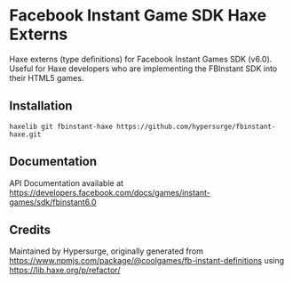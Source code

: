 # Facebook Instant Game SDK Haxe Externs

Haxe externs (type definitions) for Facebook Instant Games SDK (v6.0).  Useful for Haxe developers who are implementing the FBInstant SDK into their HTML5 games.

## Installation

`haxelib git fbinstant-haxe https://github.com/hypersurge/fbinstant-haxe.git`
	
## Documentation

API Documentation available at https://developers.facebook.com/docs/games/instant-games/sdk/fbinstant6.0

## Credits

Maintained by Hypersurge, originally generated from https://www.npmjs.com/package/@coolgames/fb-instant-definitions using https://lib.haxe.org/p/refactor/